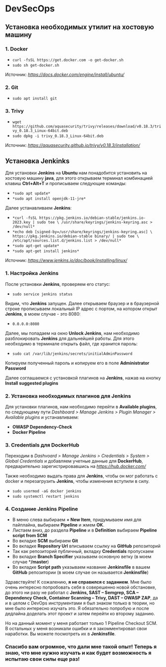 # DevSecOps
## Установка необходимых утилит на хостовую машину

### 1. Docker
- `curl -fsSL https://get.docker.com -o get-docker.sh`
- `sudo sh get-docker.sh`

Источник: *https://docs.docker.com/engine/install/ubuntu/*

### 2. Git
- `sudo apt install git`

### 3. Trivy
- `wget https://github.com/aquasecurity/trivy/releases/download/v0.18.3/trivy_0.18.3_Linux-64bit.deb`
- `sudo dpkg -i trivy_0.18.3_Linux-64bit.deb`

Источник: *https://aquasecurity.github.io/trivy/v0.18.3/installation/*

## Установка Jenkinks

Для установки **Jenkins** на **Ubuntu** нам понадобится установить на хостовую машину **java**, для этого открываем терминал комбинацией клавиш **Ctrl+Alt+T** и прописываем следующие команды:
- `*sudo apt update*`
- `*sudo apt install openjdk-11-jre*`

Далее устанавливаем **Jenkins**:
- `*curl -fsSL https://pkg.jenkins.io/debian-stable/jenkins.io-2023.key | sudo tee \
  /usr/share/keyrings/jenkins-keyring.asc > /dev/null*`
- `*echo deb [signed-by=/usr/share/keyrings/jenkins-keyring.asc] \
  https://pkg.jenkins.io/debian-stable binary/ | sudo tee \
  /etc/apt/sources.list.d/jenkins.list > /dev/null*`
- `*sudo apt-get update*`
- `*sudo apt-get install jenkins*`

Источник: *https://www.jenkins.io/doc/book/installing/linux/*

### 1. Настройка Jenkins

После установки **Jenkins**, проверяем его статус:
- `sudo service jenkins status`

Видим, что **Jenkins** запущен. Далее открываем браузер и в браузерной строке прописываем локальный IP адрес с портом, на котором открыт **Jenkins**, в моем случае - это 8080:
- `0.0.0.0:8080`

Далее, мы попадаем на окно **Unlock Jenkins**, нам необходимо разблокировать **Jenkins** для дальнейшей работы. Для этого необходимо в терминале открыть файл, где хранится пароль:
- `sudo cat /var/lib/jenkins/secrets/initialAdminPassword`

Копируем полученный пароль и копируем его в поле **Administrator Password**

Далее соглашаемся с установкой плагинов на **Jenkins**, нажав на кнопку **Install suggested plugins**

### 2. Установка необходимых плагинов для Jenkins

Для установки плагинов, нам необходимо перейти в **Available plugins**, по следующему пути *Dashboard > Manage Jenkins > Plugin Manager > Available plugins* и устанавливаем:
- **OWASP Dependency-Check**
- **Docker Pipeline**

### 3. Credentials для DockerHub

Переходим в *Dashvoard > Manage Jenkins > Credentials > System > Global Credentials* и добавляем учетные данные для **DockerHub**, предварительно зарегистрировавшись на *https://hub.docker.com/*

Также необходимо выдать права для **Jenkins**, чтобы он мог работать с docker и перезагрузить **Jenkins**, чтобы изменения вступили в силу.
- `sudo usermod -aG docker jenkins`
- `sudo systemctl restart jenkins`

### 4. Создание Jenkins Pipeline

- В меню слева выбираем **+ New Item**, придумываем имя для пайплайна, выбираем **Pipeline** и жмем **OK**.
- Листаем вниз, до раздела **Pipeline** и в **Definition** выбираем **Pipeline script from SCM**
- Во вкладке **SCM** выбираем **Git**
- Во вкладке **Repository Url** вписываем ссылку на **GitHub** репозиторий
- Так как репозиторий публичный, вкладку **Credentials** пропускаем
- Во вкладке **Branch Specifier** указываем основную ветку (в моем случае ***/master**)
- Во вкладке **Script path** указываем название **Jenkinsfile** в вашем **GitHub** репозитории (в моем случае он называется **Jenkinsfile**)

Здравствуйте! К сожалению, **я не справился с заданием**. Мне было очень интересно попробовать себя в соверешенно новой обстановке, до этого ни разу не работал с **Jenkins, SAST – Semgrep, SCA – Dependency Check, Container Scanning – Trivy, DAST – OWASP ZAP**, да и в целом с DevOps инструментами я был знаком только в теории, но мне было интересно изучать это. Я обязательно попробую и после дедлайна доделать этот проект и затем перейти ко второму заданию.

Но на данный момент у меня работает только 1 Pipeline Сheckout SCM. В остальных у меня возникали ошибки и я закомментировал свои наработки. Вы можете посмотреть их в **Jenkinsfile**.

### Спасибо вам огромное, что дали мне такой опыт! Теперь я знаю, что мне нужно изучать и как будет возможность я испытаю свои силы еще раз!
